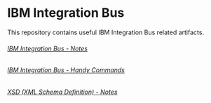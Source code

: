 # IBM Integration Bus

This repository contains useful IBM Integration Bus related artifacts.

###### [IBM Integration Bus - Notes](https://github.com/GoIntegration/IBM-Integration-Bus/wiki/IBM-Integration-Bus-~-Notes) 
###### [IBM Integration Bus - Handy Commands](https://github.com/GoIntegration/IBM-Integration-Bus/wiki/IBM-Integration-Bus-~-Commands)  
###### [XSD (XML Schema Definition) - Notes](https://github.com/GoIntegration/IBM-Integration-Bus/wiki/XSD-%28XML-Schema-Definition%29-~-Notes)

